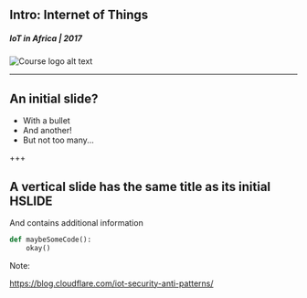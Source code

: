 ## Intro: Internet of Things
##### IoT in Africa | 2017
![Course logo alt text](/assets/img/course-logo.png)

---
## An initial slide?
* With a bullet
* And another!
* But not too many...

+++
## A vertical slide has the same title as its initial HSLIDE
And contains additional information
```python
def maybeSomeCode():
    okay()   
```



Note:

https://blog.cloudflare.com/iot-security-anti-patterns/